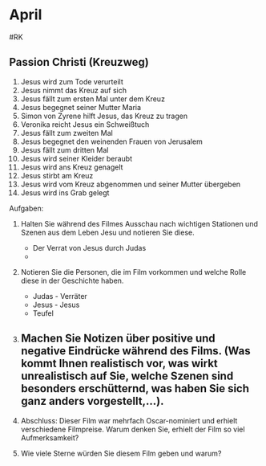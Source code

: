 # April
#RK 

## Passion Christi (Kreuzweg)

1. Jesus wird zum Tode verurteilt
2. Jesus nimmt das Kreuz auf sich
3. Jesus fällt zum ersten Mal unter dem Kreuz
4. Jesus begegnet seiner Mutter Maria
5. Simon von Zyrene hilft Jesus, das Kreuz zu tragen
6. Veronika reicht Jesus ein Schweißtuch
7. Jesus fällt zum zweiten Mal
8. Jesus begegnet den weinenden Frauen von Jerusalem
9. Jesus fällt zum dritten Mal
10. Jesus wird seiner Kleider beraubt
11. Jesus wird ans Kreuz genagelt
12. Jesus stirbt am Kreuz
13. Jesus wird vom Kreuz abgenommen und seiner Mutter übergeben
14. Jesus wird ins Grab gelegt


Aufgaben:
1. Halten Sie während des Filmes Ausschau nach wichtigen Stationen und Szenen aus dem Leben Jesu und notieren Sie diese.
	- Der Verrat von Jesus durch Judas
	- 
1. Notieren Sie die Personen, die im Film vorkommen und welche Rolle diese in der Geschichte haben.
	- Judas - Verräter
	- Jesus - Jesus
	- Teufel

3. Machen Sie Notizen über positive und negative Eindrücke während des Films. (Was kommt Ihnen realistisch vor, was wirkt unrealistisch auf Sie, welche Szenen sind besonders erschütternd, was haben Sie sich ganz anders vorgestellt,…).
	- 

5. Abschluss: Dieser Film war mehrfach Oscar-nominiert und erhielt verschiedene Filmpreise. Warum denken Sie, erhielt der Film so viel Aufmerksamkeit?

6. Wie viele Sterne würden Sie diesem Film geben und warum?